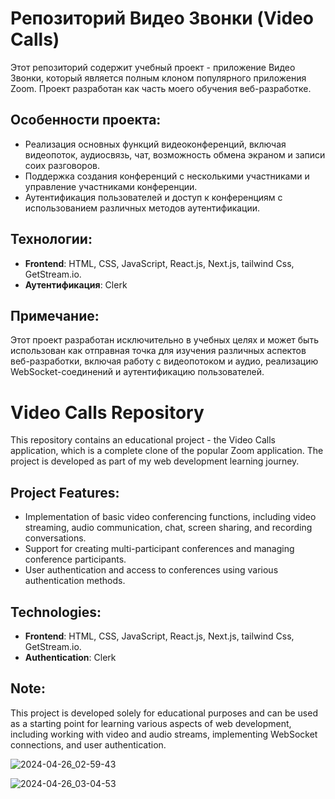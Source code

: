 # Репозиторий Видео Звонки (Video Calls)

Этот репозиторий содержит учебный проект - приложение Видео Звонки, который является полным клоном популярного приложения Zoom. Проект разработан как часть моего обучения веб-разработке.

## Особенности проекта:

- Реализация основных функций видеоконференций, включая видеопоток, аудиосвязь, чат, возможность обмена экраном и записи соих разговоров.
- Поддержка создания конференций с несколькими участниками и управление участниками конференции.
- Аутентификация пользователей и доступ к конференциям с использованием различных методов аутентификации.

## Технологии:

- **Frontend**: HTML, CSS, JavaScript, React.js, Next.js, tailwind Css, GetStream.io.
- **Аутентификация**: Clerk

## Примечание:

Этот проект разработан исключительно в учебных целях и может быть использован как отправная точка для изучения различных аспектов веб-разработки, включая работу с видеопотоком и аудио, реализацию WebSocket-соединений и аутентификацию пользователей.



# Video Calls Repository

This repository contains an educational project - the Video Calls application, which is a complete clone of the popular Zoom application. The project is developed as part of my web development learning journey.

## Project Features:

- Implementation of basic video conferencing functions, including video streaming, audio communication, chat, screen sharing, and recording conversations.
- Support for creating multi-participant conferences and managing conference participants.
- User authentication and access to conferences using various authentication methods.

## Technologies:

- **Frontend**: HTML, CSS, JavaScript, React.js, Next.js, tailwind Css, GetStream.io.
- **Authentication**: Clerk

## Note:

This project is developed solely for educational purposes and can be used as a starting point for learning various aspects of web development, including working with video and audio streams, implementing WebSocket connections, and user authentication.


![2024-04-26_02-59-43](https://github.com/lelikone777/Video_Chat_App/assets/56075795/2bd7ea10-1d3a-412c-b1f6-76cbdb68310f)

![2024-04-26_03-04-53](https://github.com/lelikone777/Video_Chat_App/assets/56075795/70f169f9-ece7-49f6-87d2-ff3602802f3c)
